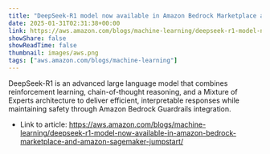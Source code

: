 ```yaml
---
title: "DeepSeek-R1 model now available in Amazon Bedrock Marketplace and Amazon SageMaker JumpStart"
date: 2025-01-31T02:31:38+00:00
link: https://aws.amazon.com/blogs/machine-learning/deepseek-r1-model-now-available-in-amazon-bedrock-marketplace-and-amazon-sagemaker-jumpstart/
showShare: false
showReadTime: false
thumbnail: images/aws.png
tags: ["aws.amazon.com/blogs/machine-learning"]
---
```

DeepSeek-R1 is an advanced large language model that combines reinforcement learning, chain-of-thought reasoning, and a Mixture of Experts architecture to deliver efficient, interpretable responses while maintaining safety through Amazon Bedrock Guardrails integration.

- Link to article: https://aws.amazon.com/blogs/machine-learning/deepseek-r1-model-now-available-in-amazon-bedrock-marketplace-and-amazon-sagemaker-jumpstart/